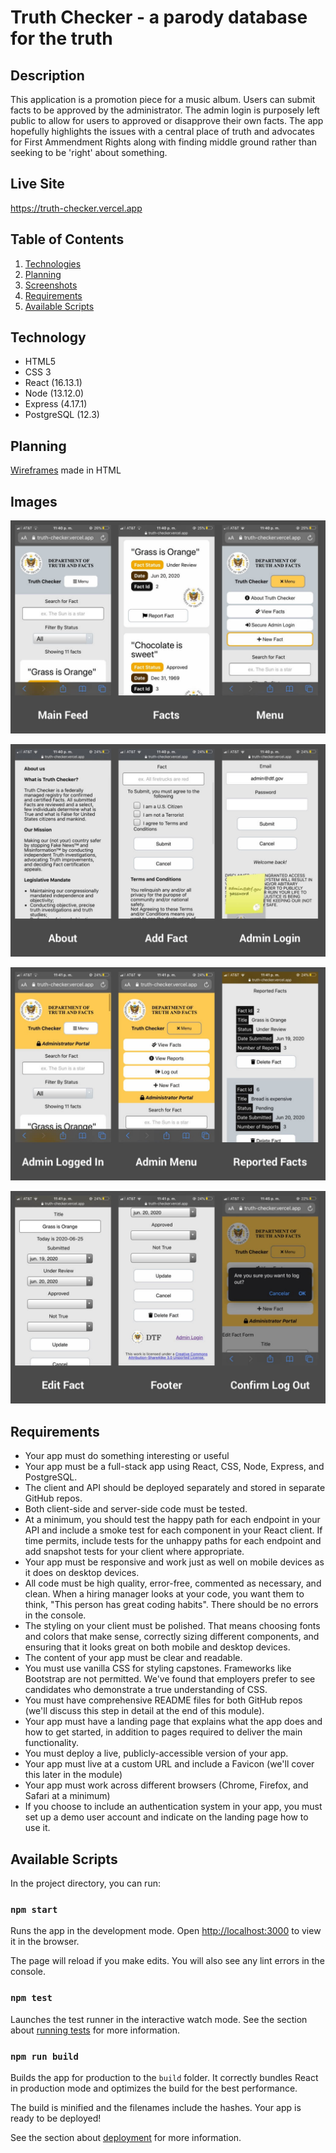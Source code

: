 # Truth Checker - a parody database for the truth

## Description

This application is a promotion piece for a music album.
Users can submit facts to be approved by the administrator.
The admin login is purposely left public to allow for users to approved or disapprove their own facts.
The app hopefully highlights the issues with a central place of truth and advocates for First Ammendment Rights
along with finding middle ground rather than seeking to be 'right' about something.

## Live Site

https://truth-checker.vercel.app

## Table of Contents

1. [Technologies](#technologies)
2. [Planning](#planning)
3. [Screenshots](#screenshots)
4. [Requirements](#requirements)
5. [Available Scripts](#available-scripts)

## Technology

- HTML5
- CSS 3
- React (16.13.1)
- Node (13.12.0)
- Express (4.17.1)
- PostgreSQL (12.3)

## Planning

[Wireframes](https://nick-nack-attack.github.io/truth-checker-client/) made in HTML

## Images
![Screenshots 1-3](./docs/screenshots/screenshots1-3.jpg)

![Screenshots 4-6](./docs/screenshots/screenshots4-6.jpg)

![Screenshots 7-9](./docs/screenshots/screenshots7-9.jpg)

![Screenshots 10-12](./docs/screenshots/screenshots10-12.jpg)

## Requirements

- Your app must do something interesting or useful
- Your app must be a full-stack app using React, CSS, Node, Express, and PostgreSQL.
- The client and API should be deployed separately and stored in separate GitHub repos.
- Both client-side and server-side code must be tested.
- At a minimum, you should test the happy path for each endpoint in your API and include a smoke test for each component in your React client. If time permits, include tests for the unhappy paths for each endpoint and add snapshot tests for your client where appropriate.
- Your app must be responsive and work just as well on mobile devices as it does on desktop devices.
- All code must be high quality, error-free, commented as necessary, and clean. When a hiring manager looks at your code, you want them to think, "This person has great coding habits". There should be no errors in the console.
- The styling on your client must be polished. That means choosing fonts and colors that make sense, correctly sizing different components, and ensuring that it looks great on both mobile and desktop devices.
- The content of your app must be clear and readable.
- You must use vanilla CSS for styling capstones. Frameworks like Bootstrap are not permitted. We've found that employers prefer to see candidates who demonstrate a true understanding of CSS.
- You must have comprehensive README files for both GitHub repos (we'll discuss this step in detail at the end of this module).
- Your app must have a landing page that explains what the app does and how to get started, in addition to pages required to deliver the main functionality.
- You must deploy a live, publicly-accessible version of your app.
- Your app must live at a custom URL and include a Favicon (we'll cover this later in the module)
- Your app must work across different browsers (Chrome, Firefox, and Safari at a minimum)
- If you choose to include an authentication system in your app, you must set up a demo user account and indicate on the landing page how to use it.

## Available Scripts

In the project directory, you can run:

### `npm start`

Runs the app in the development mode.
Open [http://localhost:3000](http://localhost:3000) to view it in the browser.

The page will reload if you make edits.
You will also see any lint errors in the console.

### `npm test`

Launches the test runner in the interactive watch mode.
See the section about [running tests](https://facebook.github.io/create-react-app/docs/running-tests) for more information.

### `npm run build`

Builds the app for production to the `build` folder.
It correctly bundles React in production mode and optimizes the build for the best performance.

The build is minified and the filenames include the hashes.
Your app is ready to be deployed!

See the section about [deployment](https://facebook.github.io/create-react-app/docs/deployment) for more information.
